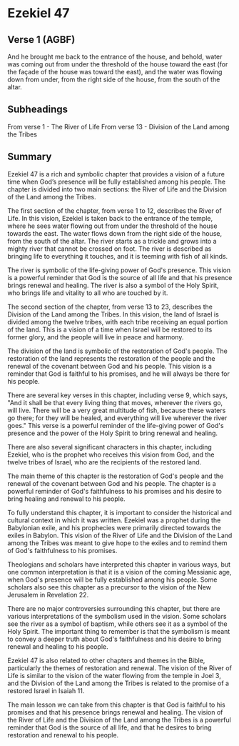 # Ezekiel 47

## Verse 1 (AGBF)

And he brought me back to the entrance of the house, and behold, water was coming out from under the threshold of the house toward the east (for the façade of the house was toward the east), and the water was flowing down from under, from the right side of the house, from the south of the altar.

## Subheadings

From verse 1 - The River of Life
From verse 13 - Division of the Land among the Tribes

## Summary

Ezekiel 47 is a rich and symbolic chapter that provides a vision of a future time when God’s presence will be fully established among his people. The chapter is divided into two main sections: the River of Life and the Division of the Land among the Tribes.

The first section of the chapter, from verse 1 to 12, describes the River of Life. In this vision, Ezekiel is taken back to the entrance of the temple, where he sees water flowing out from under the threshold of the house towards the east. The water flows down from the right side of the house, from the south of the altar. The river starts as a trickle and grows into a mighty river that cannot be crossed on foot. The river is described as bringing life to everything it touches, and it is teeming with fish of all kinds.

The river is symbolic of the life-giving power of God's presence. This vision is a powerful reminder that God is the source of all life and that his presence brings renewal and healing. The river is also a symbol of the Holy Spirit, who brings life and vitality to all who are touched by it.

The second section of the chapter, from verse 13 to 23, describes the Division of the Land among the Tribes. In this vision, the land of Israel is divided among the twelve tribes, with each tribe receiving an equal portion of the land. This is a vision of a time when Israel will be restored to its former glory, and the people will live in peace and harmony.

The division of the land is symbolic of the restoration of God's people. The restoration of the land represents the restoration of the people and the renewal of the covenant between God and his people. This vision is a reminder that God is faithful to his promises, and he will always be there for his people.

There are several key verses in this chapter, including verse 9, which says, "And it shall be that every living thing that moves, wherever the rivers go, will live. There will be a very great multitude of fish, because these waters go there; for they will be healed, and everything will live wherever the river goes." This verse is a powerful reminder of the life-giving power of God's presence and the power of the Holy Spirit to bring renewal and healing.

There are also several significant characters in this chapter, including Ezekiel, who is the prophet who receives this vision from God, and the twelve tribes of Israel, who are the recipients of the restored land.

The main theme of this chapter is the restoration of God's people and the renewal of the covenant between God and his people. The chapter is a powerful reminder of God's faithfulness to his promises and his desire to bring healing and renewal to his people.

To fully understand this chapter, it is important to consider the historical and cultural context in which it was written. Ezekiel was a prophet during the Babylonian exile, and his prophecies were primarily directed towards the exiles in Babylon. This vision of the River of Life and the Division of the Land among the Tribes was meant to give hope to the exiles and to remind them of God's faithfulness to his promises.

Theologians and scholars have interpreted this chapter in various ways, but one common interpretation is that it is a vision of the coming Messianic age, when God's presence will be fully established among his people. Some scholars also see this chapter as a precursor to the vision of the New Jerusalem in Revelation 22.

There are no major controversies surrounding this chapter, but there are various interpretations of the symbolism used in the vision. Some scholars see the river as a symbol of baptism, while others see it as a symbol of the Holy Spirit. The important thing to remember is that the symbolism is meant to convey a deeper truth about God's faithfulness and his desire to bring renewal and healing to his people.

Ezekiel 47 is also related to other chapters and themes in the Bible, particularly the themes of restoration and renewal. The vision of the River of Life is similar to the vision of the water flowing from the temple in Joel 3, and the Division of the Land among the Tribes is related to the promise of a restored Israel in Isaiah 11.

The main lesson we can take from this chapter is that God is faithful to his promises and that his presence brings renewal and healing. The vision of the River of Life and the Division of the Land among the Tribes is a powerful reminder that God is the source of all life, and that he desires to bring restoration and renewal to his people.